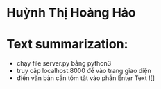 # Huỳnh Thị Hoàng Hảo
# Text summarization: 
- chạy file server.py bằng python3
- truy cập localhost:8000 để vào trang giao diện
- điền văn bản cần tóm tắt vào phần Enter Text
![]
